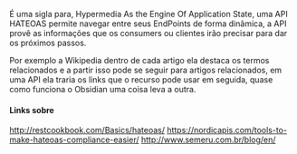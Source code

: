 É uma sigla para, Hypermedia As the Engine Of Application State, uma API HATEOAS permite navegar entre seus EndPoints de forma dinâmica, a API provê as informações que os consumers ou clientes irão precisar para dar os próximos passos.

Por exemplo a Wikipedia dentro de cada artigo ela destaca os termos relacionados e a partir isso pode se seguir para artigos relacionados, em uma API ela traria os links que o recurso pode usar em seguida, quase como funciona o Obsidian uma coisa leva a outra.

#### Links sobre
http://restcookbook.com/Basics/hateoas/
https://nordicapis.com/tools-to-make-hateoas-compliance-easier/
http://www.semeru.com.br/blog/en/